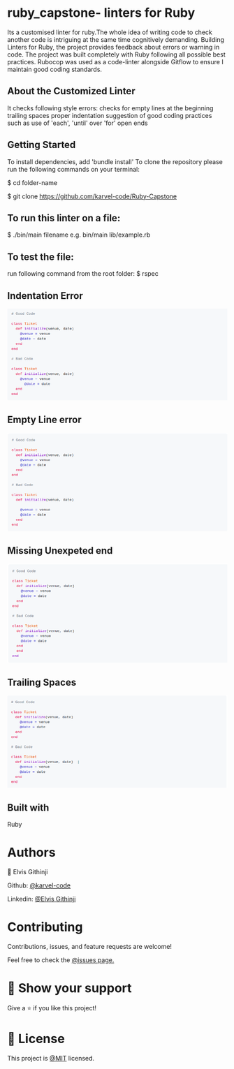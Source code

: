 # ruby_capstone- linters for Ruby

Its a customised linter for ruby.The whole idea of writing code to check another code is intriguing at the same time cognitively demanding. Building Linters for Ruby, the project provides feedback about errors or warning in code. The project was built completely with Ruby following all possible best practices. Rubocop was used as a code-linter alongside Gitflow to ensure I maintain good coding standards.

## About the Customized Linter

It checks following style errors:
checks for empty lines at the beginning
trailing spaces
proper indentation
suggestion of good coding practices such as use of 'each', 'until' over 'for'
open ends

## Getting Started

To install dependencies, add 'bundle install' 
To clone the repository please run the following commands on your terminal:

$ cd folder-name
  
  $ git clone https://github.com/karvel-code/Ruby-Capstone
  
 ## To run this linter on a file:
 
 $ ./bin/main filename e.g. bin/main lib/example.rb

 ## To test the file:

 run following command from the root folder:
 $ rspec

 ## Indentation Error
 
 ![Screenshot](Screenshot1.png)

 ## Empty Line error
 
 ![Screenshot](Screenshot4.png)
 
 ## Missing Unexpeted end
 
 ![Screenshot](Screenshot3.png)

 ## Trailing Spaces
 
 ![Screenshot](Screenshot2.png)


## Built with

Ruby

# Authors

👤 Elvis Githinji

Github: [@karvel-code](https://github.com/karvel-code)

Linkedin: [@Elvis Githinji](https://www.linkedin.com/in/elvis-githinji-9a5032164/)

# Contributing

Contributions, issues, and feature requests are welcome!

Feel free to check the [@issues page.](https://github.com/karvel-code/Ruby-Capstone/issues)

# 🤝 Show your support

Give a ⭐️ if you like this project!

# 📝 License

This project is [@MIT](https://github.com/git/git-scm.com/blob/master/MIT-LICENSE.txt) licensed.